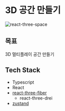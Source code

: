 # 3D 공간 만들기
![react-three-space](https://user-images.githubusercontent.com/44242823/167800188-def3c6c6-8ef7-4b82-a66e-58735c8d8c8d.gif)


## 목표
3D 멀티플레이 공간 만들기


## Tech Stack
- Typescript
- React
- [react-three-fiber](https://github.com/pmndrs/react-three-fiber)
    - react-three-drei
- [zustand](https://github.com/pmndrs/zustand)


